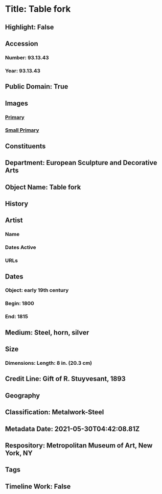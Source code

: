 # Title: Table fork
## Highlight: False
## Accession
### Number: 93.13.43
### Year: 93.13.43
## Public Domain: True
## Images
### [Primary](https://images.metmuseum.org/CRDImages/es/original/DP-21040-113.jpg)
### [Small Primary](https://images.metmuseum.org/CRDImages/es/web-large/DP-21040-113.jpg)
## Constituents
## Department: European Sculpture and Decorative Arts
## Object Name: Table fork
## History
## Artist
### Name
### Dates Active
### URLs
## Dates
### Object: early 19th century
### Begin: 1800
### End: 1815
## Medium: Steel, horn, silver
## Size
### Dimensions: Length: 8 in. (20.3 cm)
## Credit Line: Gift of R. Stuyvesant, 1893
## Geography
## Classification: Metalwork-Steel
## Metadata Date: 2021-05-30T04:42:08.81Z
## Respository: Metropolitan Museum of Art, New York, NY
## Tags
## Timeline Work: False